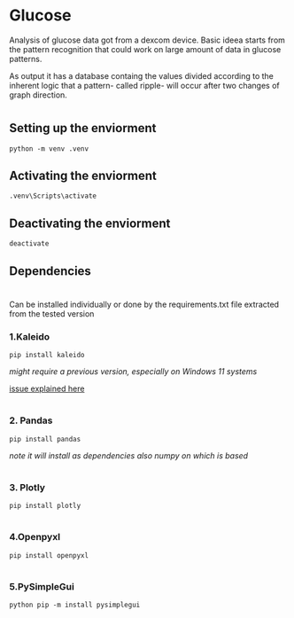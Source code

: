 # Glucose
Analysis of glucose data got from a dexcom device. 
Basic ideea starts from the pattern recognition that could work on large amount of data in glucose patterns.

As output it has a database containg the values divided according to the inherent logic that a pattern- called ripple- will occur after two changes of graph direction.

#
## Setting up the enviorment

`python -m venv .venv`

## Activating the enviorment

`.venv\Scripts\activate`

## Deactivating the enviorment
`deactivate`


## Dependencies
#
Can be installed individually or done by the requirements.txt file extracted from the tested version
### 1.Kaleido

`pip install kaleido`

*might require a previous version, especially on Windows 11 systems*

[issue explained here](https://stackoverflow.com/questions/69016568/unable-to-export-plotly-images-to-png-with-kaleido)

#
### 2. Pandas
`pip install pandas`

*note it will install as dependencies also numpy on which is based*
#
### 3. Plotly
`pip install plotly`

#
### 4.Openpyxl
`pip install openpyxl`

#
### 5.PySimpleGui
`python pip -m install pysimplegui`


